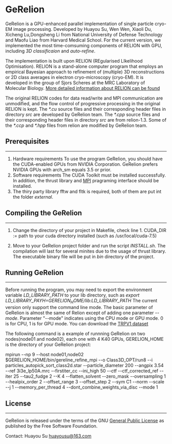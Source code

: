 # GeRelion

GeRelion is a GPU-enhanced parallel implementation of single particle cryo-EM image processing.
Developed by Huayou Su, Wen Wen, Xiaoli Du, Xicheng Lu,Dongsheng Li from National University of Defense Technology and Maofu Liao from Harvard Medical School. 
For the current version, we implemented 
the most time-comsuming components of RELION with GPU, including _3D classificaion_ and _auto-refine_.

The implementation is built upon RELION (REgularised LIkelihood Optimisation).
RELION is a stand-alone computer program that employs an empirical Bayesian approach to refinement of (multiple) 3D reconstructions or 2D class averages in electron cryo-microscopy (cryo-EM). It is developed in the group of Sjors Scheres at the MRC Laboratory of Molecular Biology.
[More detailed information about RELION can be found](http://www2.mrc-lmb.cam.ac.uk/relion/index.php/Main_Page)

The original RELION codes for data read/write and MPI communication are unmodified, 
and the flow control of progressive processing in the original RELION is kept. 
The _*.cu_ source files  and their corresponding header files in directory _src_ are developed by GeRelion team.
The _*.cpp_ source files  and their corresponding header files in directory _src_ are from relion-1.3.
Some of the _*.ccp_ and _*.hpp_ files from relion are modified by GeRelion team.

## Prerequisites
----------------
1. Hardware requirements
To use the program GeRelion, you should have the CUDA-enabled GPUs from NVIDIA Corporation.
GeRelion prefers NVIDIA GPUs with arch_sm equals 3.5 or prior.
2. Software requirements
The CUDA Toolkit must be installed successfully. In addition,
the thrust library and [MPI](https://www.open-mpi.org/) pragraming interface should be installed. 
3. The thiry party library fftw and fltk is required, both of them are put int the folder _external_.
 
## Compiling the GeRelion
-------------------------
1. Change the directory of your project in Makefile, check line 1.
   CUDA_DIR := path to your cuda directory installed (such as /usr/local/cuda-7.5) 

2. Move to your GeRelion project folder and run the script _INSTALL.sh_.
The compilation will last for several minites due to the usage of thrust library. 
The executable binary file will be put in  _bin_ directory of the project. 

## Running GeRelion
-------------------
Before running the program, you may need to export the environment variable *_LD_LIBRARY_PATH_* to 
your lib directory, such as *export* *LD_LIBRARY_PAYH=$GERELION_HOME/lib:$LD_LIBRARY_PATH*
The current version only support the command line mode. The basic parameter of GeRelion
is almost the same of Relion except of adding one parameter _--mode_. 
Parameter "--mode" indicates using the CPU mode or GPU mode. 0 is for CPU, 1 is for GPU mode.
You can download the [TRPV1 dataset](https://www.ebi.ac.uk/pdbe/emdb/empiar/entry/10005/)

The following command is a example of runnning GeRelion on two nodes(node01 and node02), each one with 4 K40 GPUs, GERELION_HOME is the directory of your GeRelion project:

mpirun --np 9 --host node01,node02 $GERELION_HOME/bin/gereline_refine_mpi --o Class3D_OPT/run8 --i particles_autopick_sort_class2d.star --particle_diameter 200 --angpix 3.54 --ref 3i3e_lp50A.mrc --firstiter_cc --ini_high 50 --ctf --ctf_corrected_ref --iter 25 --tau2_fudge 2 --K 4 --flatten_solvent --zero_mask --oversampling 1 --healpix_order 2 --offset_range 3 --offset_step 2 --sym C1 --norm --scale  --j 1 --memory_per_thread 4 --dont_combine_weights_via_disc --mode 1


## License
----------
GeRelion is released under the terms of the GNU [General Public License](https://opensource.org/licenses/gpl-license) as published by the Free Software Foundation.


Contact:
Huayou Su
huayousu@163.com